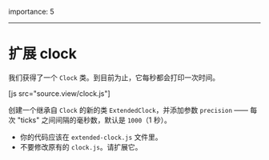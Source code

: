 importance: 5

---

# 扩展 clock

我们获得了一个 `Clock` 类。到目前为止，它每秒都会打印一次时间。


[js src="source.view/clock.js"]

创建一个继承自 `Clock` 的新的类 `ExtendedClock`，并添加参数 `precision` —— 每次 "ticks" 之间间隔的毫秒数，默认是 `1000`（1 秒）。

- 你的代码应该在 `extended-clock.js` 文件里。
- 不要修改原有的 `clock.js`。请扩展它。
